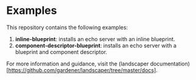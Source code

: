 # Examples

This repository contains the following examples:
1. **inline-blueprint**: installs an echo server with an inline blueprint.
2. **component-descriptor-blueprint**: installs an echo server with a blueprint and component descriptor. 

For more information and guidance, visit the (landscaper documentation)[https://github.com/gardener/landscaper/tree/master/docs].